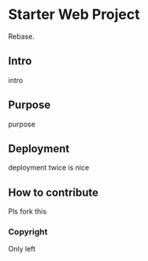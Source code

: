 # Starter Web Project

Rebase.

## Intro

intro

## Purpose

purpose

## Deployment

deployment
twice is nice

## How to contribute

Pls fork this

### Copyright

Only left